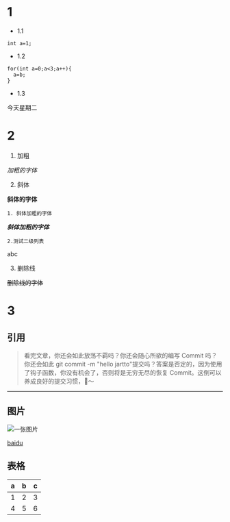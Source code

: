 # 1
+ 1.1

`int a=1;`

+ 1.2

```
for(int a=0;a<3;a++){
  a=b;
}
```

+ 1.3

今天星期二

# 2
1. 加粗

*加粗的字体*

2. 斜体

**斜体的字体**

    1. 斜体加粗的字体
   
   ***斜体加粗的字体***
   
    2.测试二级列表
   
   abc
   
3. 删除线

~~删除线的字体~~
# 3
## 引用
>看完文章，你还会如此放荡不羁吗？你还会随心所欲的编写 Commit 吗？你还会如此 git commit -m "hello jartto"提交吗？答案是否定的，因为使用了钩子函数，你没有机会了，否则将是无穷无尽的恢复 Commit。这倒可以养成良好的提交习惯，🙈～
***
## 图片
![一张图片](http://www.ruanyifeng.com/blogimg/asset/2016/bg2016010604.png "picture")

[baidu](http://www.baidu.com)
## 表格
|a|b|c|
|-|-|-|
|1|2|3|
|4|5|6|

